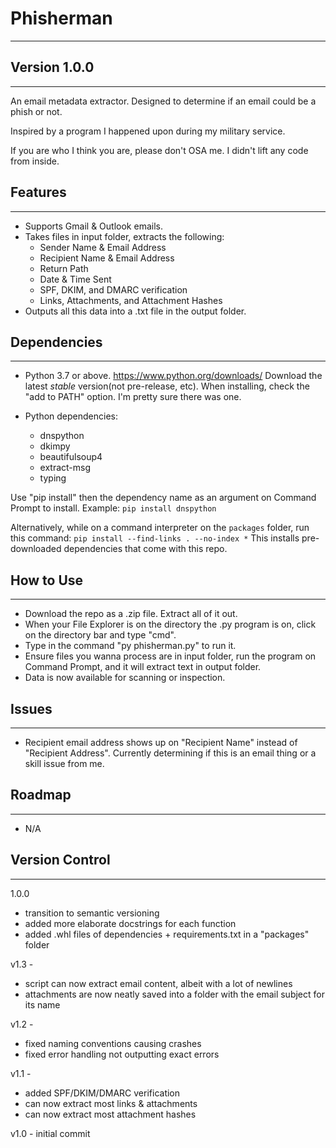 # Phisherman
---
## Version 1.0.0
---

An email metadata extractor. Designed to determine if an email could be a phish or not.

Inspired by a program I happened upon during my military service.

If you are who I think you are, please don't OSA me. I didn't lift any code from inside.

## Features
---
- Supports Gmail & Outlook emails.
- Takes files in input folder, extracts the following:
    - Sender Name & Email Address
    - Recipient Name & Email Address
    - Return Path
    - Date & Time Sent
    - SPF, DKIM, and DMARC verification
    - Links, Attachments, and Attachment Hashes
- Outputs all this data into a .txt file in the output folder.

## Dependencies
---
- Python 3.7 or above.
https://www.python.org/downloads/ Download the latest *stable* version(not pre-release, etc). When installing, check the "add to PATH" option. I'm pretty sure there was one.

- Python dependencies:
    - dnspython
    - dkimpy
    - beautifulsoup4
    - extract-msg
    - typing

Use "pip install" then the dependency name as an argument on Command Prompt to install.
Example:
`pip install dnspython`

Alternatively, while on a command interpreter on the `packages` folder, run this command:
`pip install --find-links . --no-index *`
This installs pre-downloaded dependencies that come with this repo.

## How to Use
---
- Download the repo as a .zip file. Extract all of it out.
- When your File Explorer is on the directory the .py program is on, click on the directory bar and type "cmd".
- Type in the command "py phisherman.py" to run it.
- Ensure files you wanna process are in input folder, run the program on Command Prompt, and it will extract text in output folder.
- Data is now available for scanning or inspection.

## Issues
---
- Recipient email address shows up on "Recipient Name" instead of "Recipient Address". Currently determining if this is an email thing or a skill issue from me.

## Roadmap
---
- N/A

## Version Control
---
1.0.0
- transition to semantic versioning
- added more elaborate docstrings for each function
- added .whl files of dependencies + requirements.txt in a "packages" folder

v1.3 -
- script can now extract email content, albeit with a lot of newlines
- attachments are now neatly saved into a folder with the email subject for its name

v1.2 -
- fixed naming conventions causing crashes
- fixed error handling not outputting exact errors

v1.1 - 
- added SPF/DKIM/DMARC verification
- can now extract most links & attachments
- can now extract most attachment hashes

v1.0 - initial commit
